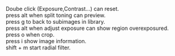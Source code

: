 Doube click (Exposure,Contrast...) can reset.  
press alt when split toning can preview.  
press g to back to subimages in library.  
press alt when adjust exposure can show region overexposured.  
press o when crop.  
press i show image information.  
shift + m start radial filter.  
